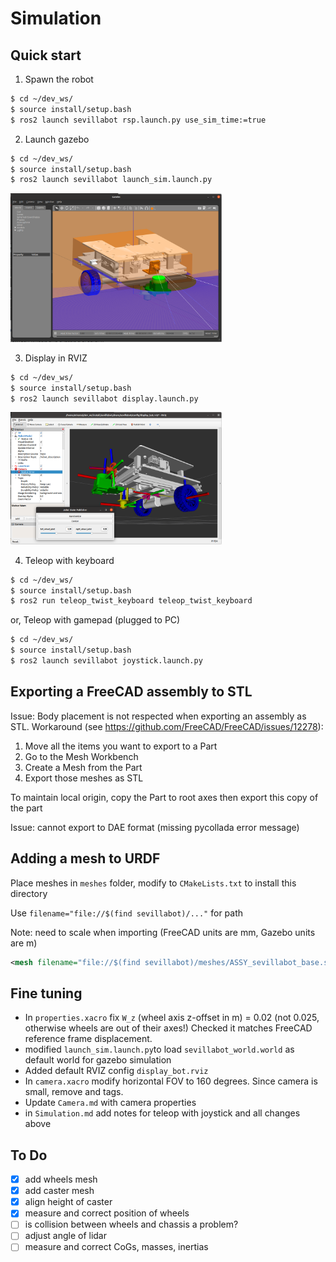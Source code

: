# Simulation

## Quick start

1. Spawn the robot


```bash
$ cd ~/dev_ws/
$ source install/setup.bash
$ ros2 launch sevillabot rsp.launch.py use_sim_time:=true
```

2. Launch gazebo

```bash
$ cd ~/dev_ws/
$ source install/setup.bash
$ ros2 launch sevillabot launch_sim.launch.py
```

<img src="./assets/sevillabot_in_Gazebo.png" style="zoom: 33%;" />

3. Display in RVIZ

```bash
$ cd ~/dev_ws/
$ source install/setup.bash
$ ros2 launch sevillabot display.launch.py
```

<img src="./assets/sevillabot_in_RVIZ.png" style="zoom: 33%;" />

4. Teleop with keyboard

```bash
$ cd ~/dev_ws/
$ source install/setup.bash
$ ros2 run teleop_twist_keyboard teleop_twist_keyboard
```

or,  Teleop with gamepad (plugged to PC)

```bash
$ cd ~/dev_ws/
$ source install/setup.bash
$ ros2 launch sevillabot joystick.launch.py
```

## Exporting a FreeCAD assembly to STL

Issue: Body placement is not respected when exporting an assembly as STL.
Workaround (see https://github.com/FreeCAD/FreeCAD/issues/12278):

1. Move all the items you want to export to a Part
2. Go to the Mesh Workbench
3. Create a Mesh from the Part
4. Export those meshes as STL

To maintain local origin, copy the Part to root axes then export this copy of the part

Issue: cannot export to DAE format (missing pycollada error message)

## Adding a mesh to URDF

Place meshes in `meshes` folder, modify to `CMakeLists.txt` to install this directory 

Use `filename="file://$(find sevillabot)/..."` for path

Note: need to scale when importing (FreeCAD units are mm, Gazebo units are m)

```xml
<mesh filename="file://$(find sevillabot)/meshes/ASSY_sevillabot_base.stl" scale="1.0e-3 1.0e-3 1.0e-3"/>
```

## Fine tuning

* In `properties.xacro` fix `W_z` (wheel axis z-offset in m) = 0.02 (not 0.025, otherwise wheels are out of their axes!) Checked it matches FreeCAD reference frame displacement.
* modified `launch_sim.launch.py`to load `sevillabot_world.world` as default world for gazebo simulation
* Added default RVIZ config `display_bot.rviz`
* In `camera.xacro` modify horizontal FOV to 160 degrees. Since camera is small, remove <collision> and <inertial> tags. 
* Update `Camera.md` with camera properties
* in `Simulation.md` add notes for teleop with joystick and all changes above

## To Do

- [x] add wheels mesh
- [x] add caster mesh
- [x] align height of caster
- [x] measure and correct position of wheels
- [ ] is collision between wheels and chassis a problem?
- [ ] adjust angle of lidar
- [ ] measure and correct CoGs, masses, inertias
